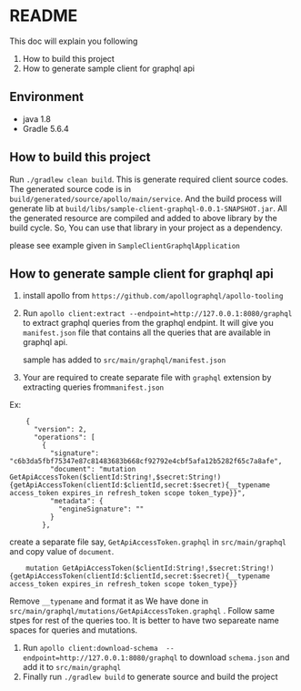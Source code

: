 # README 

This doc will explain you following 
1. How to build this project
1. How to generate sample client for graphql api

## Environment

* java 1.8
* Gradle 5.6.4

## How to build this project
   
Run `./gradlew clean build`. This is generate required client source codes.  
The generated source code is in `build/generated/source/apollo/main/service`. 
And  the build process will generate lib at `build/libs/sample-client-graphql-0.0.1-SNAPSHOT.jar`.
All the generated resource are compiled and added  to above library by the build cycle.
So, You can use that library in your project as a dependency.

please see example given in `SampleClientGraphqlApplication`



## How to generate sample client for graphql api
1. install apollo from `https://github.com/apollographql/apollo-tooling`

1. Run `apollo client:extract --endpoint=http://127.0.0.1:8080/graphql` to extract graphql queries from the graphql endpint. 
   It will give you `manifest.json` file that contains all the queries that are available in graphql api. 
   
   sample has added to `src/main/graphql/manifest.json`
   
1. Your are required to create separate file  with `graphql` extension by extracting queries from`manifest.json`

Ex: 

        {
          "version": 2,
          "operations": [
            {
              "signature": "c6b3da5fbf75347e87c81483683b668cf92792e4cbf5afa12b5282f65c7a8afe",
              "document": "mutation GetApiAccessToken($clientId:String!,$secret:String!){getApiAccessToken(clientId:$clientId,secret:$secret){__typename access_token expires_in refresh_token scope token_type}}",
              "metadata": {
                "engineSignature": ""
              }
            },
    
  create a separate file say, `GetApiAccessToken.graphql` in `src/main/graphql`  and copy value of `document`. 
    
        mutation GetApiAccessToken($clientId:String!,$secret:String!){getApiAccessToken(clientId:$clientId,secret:$secret){__typename access_token expires_in refresh_token scope token_type}}                    
        
  Remove `__typename` and format it as We have done in `src/main/graphql/mutations/GetApiAccessToken.graphql` . Follow same stpes for rest of the queries too. 
  It is better to have two separeate name spaces for queries and mutations.
1. Run `apollo client:download-schema  --endpoint=http://127.0.0.1:8080/graphql` to download `schema.json` and add it to 
   `src/main/graphql`
1. Finally run `./gradlew build` to generate source and build the project   
   

